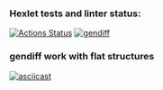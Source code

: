 ### Hexlet tests and linter status:

[![Actions Status](https://github.com/evg671ZXC/python-project-50/actions/workflows/hexlet-check.yml/badge.svg)](https://github.com/evg671ZXC/python-project-50/actions)
[![gendiff](https://github.com/evg671ZXC/python-project-50/actions/workflows/gendiff-check.yml/badge.svg)](https://github.com/evg671ZXC/python-project-50/actions/workflows/gendiff-check.yml)

### gendiff work with flat structures

[![asciicast](https://asciinema.org/a/647948.svg)](https://asciinema.org/a/647948)
